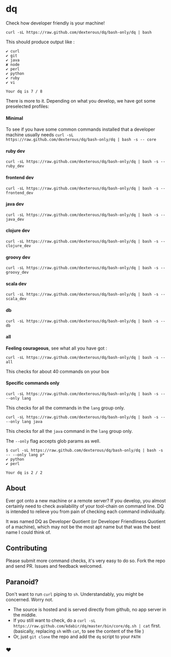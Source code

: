 # dq

Check how developer friendly is your machine!

`curl -sL https://raw.github.com/dexterous/dq/bash-only/dq | bash`

This should produce output like :

```
✔ curl
✔ git
✔ java
✘ node
✔ perl
✔ python
✔ ruby
✔ vi

Your dq is 7 / 8
```

There is more to it. Depending on what you develop, we have got some preselected profiles:

#### Minimal
To see if you have some common commands installed that a developer machine usually needs
`curl -sL https://raw.github.com/dexterous/dq/bash-only/dq | bash -s -- core`

#### ruby dev
`curl -sL https://raw.github.com/dexterous/dq/bash-only/dq | bash -s -- ruby_dev`

#### frontend dev
`curl -sL https://raw.github.com/dexterous/dq/bash-only/dq | bash -s -- frontend_dev`

#### java dev
`curl -sL https://raw.github.com/dexterous/dq/bash-only/dq | bash -s -- java_dev`

#### clojure dev
`curl -sL https://raw.github.com/dexterous/dq/bash-only/dq | bash -s -- clojure_dev`

#### groovy dev
`curl -sL https://raw.github.com/dexterous/dq/bash-only/dq | bash -s -- groovy_dev`

#### scala dev
`curl -sL https://raw.github.com/dexterous/dq/bash-only/dq | bash -s -- scala_dev`

#### db
`curl -sL https://raw.github.com/dexterous/dq/bash-only/dq | bash -s -- db`

#### all

**Feeling courageous**, see what all you have got :

`curl -sL https://raw.github.com/dexterous/dq/bash-only/dq | bash -s -- all`

This checks for about 40 commands on your box

#### Specific commands only

`curl -sL https://raw.github.com/dexterous/dq/bash-only/dq | bash -s -- --only lang`

This checks for all the commands in the `lang` group only.

`curl -sL https://raw.github.com/dexterous/dq/bash-only/dq | bash -s -- --only lang java`

This checks for all the `java` command in the `lang` group only.

The `--only` flag accepts glob params as well.

```
$ curl -sL https://raw.github.com/dexterous/dq/bash-only/dq | bash -s -- --only lang p*
✔ python
✔ perl

Your dq is 2 / 2
```


## About

Ever got onto a new machine or a remote server? If you develop, you almost certainly need to check availability of your
tool-chain on command line. DQ is intended to relieve you from pain of checking each command individually.

It was named DQ as Developer Quotient (or Developer Friendliness Quotient of a machine), which may not be the most
apt name but that was the best name I could think of.

## Contributing

Please submit more command checks, it's very easy to do so. Fork the repo and send PR.
Issues and feedback welcomed.

## Paranoid?

Don't want to run `curl` piping to `sh`. Understandably, you might be concerned. Worry not.
- The source is hosted and is served directly from github, no app server in the middle.
- If you still want to check, do a  `curl -sL https://raw.github.com/kdabir/dq/master/bin/core/dq.sh | cat`  first.
    (basically, replacing `sh` with `cat`, to see the content of the file )
- Or, just `git clone` the repo and add the `dq` script to your `PATH`

### ♥
